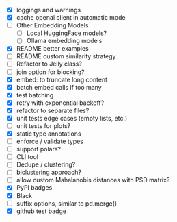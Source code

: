 

- [X] loggings and warnings
- [X] cache openai client in automatic mode
- [ ] Other Embedding Models
    - [ ] Local HuggingFace models?
    - [ ] Ollama embedding models
- [X] README better examples
- [ ] README custom similarity strategy
- [ ] Refactor to Jelly class?
- [ ] join option for blocking?
- [X] embed: to truncate long content
- [X] batch embed calls if too many
- [X] test batching
- [X] retry with exponential backoff?
- [X] refactor to separate files?
- [X] unit tests edge cases (empty lists, etc.)
- [ ] unit tests for plots?
- [X] static type annotations
- [ ] enforce / validate types
- [ ] support polars?
- [ ] CLI tool
- [ ] Dedupe / clustering?
- [ ] biclustering approach?
- [ ] allow custom Mahalanobis distances with PSD matrix?
- [x] PyPI badges
- [X] Black
- [ ] suffix options, similar to pd.merge()
- [X] github test badge
